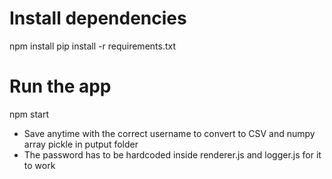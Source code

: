 # Install dependencies
npm install
pip install -r requirements.txt
# Run the app
npm start

- Save anytime with the correct username to convert to CSV and numpy array pickle in putput folder
- The password has to be hardcoded inside renderer.js and logger.js for it to work
